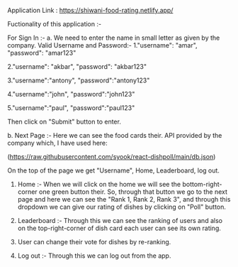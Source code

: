 Application Link : https://shiwani-food-rating.netlify.app/

Fuctionality of this application :-

For Sign In :- 
a. We need to enter the name in small letter as given by the company.
   Valid Username and Password:- 
  1."username": "amar",
    "password": "amar123"
   
  2."username": "akbar",
    "password": "akbar123"
    
  3."username":"antony",
    "password":"antony123"
    
  4."username":"john",
   "password":"john123"
    
  5."username":"paul",
    "password":"paul123"
    
 Then click on "Submit" button to enter.
 
 b. Next Page :- 
 Here we can see the food cards their. API provided by the company which, I have used here:
 
 (https://raw.githubusercontent.com/syook/react-dishpoll/main/db.json)
 
 On the top of the page we get "Username", Home, Leaderboard, log out.
1. Home :- When we will click on the home we will see the bottom-right-corner one green button their. So, through that button we go to the next page and here we can see the "Rank 1, Rank 2, Rank 3", and through this dropdown we can give our rating of dishes by clicking on "Poll" button.
 
 2. Leaderboard :- Through this we can see the ranking of users and also on the top-right-corner of dish card each user can see its own rating. 
 3. User can change their vote for dishes by re-ranking.
 4. Log out :- Through this we can log out from the app.
 
 
